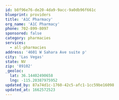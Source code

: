 ```yaml
---
id: b8f96e76-de20-4da9-9acc-9a0db96f661c
blueprint: providers
title: 'A1C Pharmacy'
org_name: 'A1C Pharmacy'
phone: 702-899-8097
sponsored: false
category: pharmacies
services:
  - all-pharmacies
address: '4601 W Sahara Ave suite p'
city: 'Las Vegas'
state: NV
zip: '89102'
_geoloc:
  lat: 36.14402490658
  lng: -115.20387975952
updated_by: 87a74d1c-1760-42c5-afc1-1cc59be16098
updated_at: 1662572523
---
```


